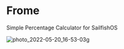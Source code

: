 # Frome
Simple Percentage Calculator for SailfishOS

![photo_2022-05-20_16-53-03g](https://user-images.githubusercontent.com/4253881/169581908-d51e178d-c80b-4a2b-a540-e6088958a084.jpg)

